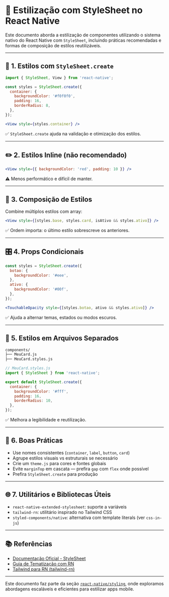 # 🎨 Estilização com StyleSheet no React Native

Este documento aborda a estilização de componentes utilizando o sistema nativo do React Native com `StyleSheet`, incluindo práticas recomendadas e formas de composição de estilos reutilizáveis.

---

## 🧱 1. Estilos com `StyleSheet.create`

```jsx
import { StyleSheet, View } from 'react-native';

const styles = StyleSheet.create({
  container: {
    backgroundColor: '#f0f0f0',
    padding: 16,
    borderRadius: 8,
  },
});

<View style={styles.container} />
```

✅ `StyleSheet.create` ajuda na validação e otimização dos estilos.

---

## ✏️ 2. Estilos Inline (não recomendado)

```jsx
<View style={{ backgroundColor: 'red', padding: 10 }} />
```

⚠️ Menos performático e difícil de manter.

---

## 🧬 3. Composição de Estilos

Combine múltiplos estilos com array:

```jsx
<View style={[styles.base, styles.card, isAtivo && styles.ativo]} />
```

✅ Ordem importa: o último estilo sobrescreve os anteriores.

---

## 🎛️ 4. Props Condicionais

```jsx
const styles = StyleSheet.create({
  botao: {
    backgroundColor: '#eee',
  },
  ativo: {
    backgroundColor: '#00f',
  },
});

<TouchableOpacity style={[styles.botao, ativo && styles.ativo]} />
```

✅ Ajuda a alternar temas, estados ou modos escuros.

---

## 🧠 5. Estilos em Arquivos Separados

```bash
components/
├── MeuCard.js
├── MeuCard.styles.js
```

```js
// MeuCard.styles.js
import { StyleSheet } from 'react-native';

export default StyleSheet.create({
  container: {
    backgroundColor: '#fff',
    padding: 16,
    borderRadius: 10,
  },
});
```

✅ Melhora a legibilidade e reutilização.

---

## 🧪 6. Boas Práticas

- Use nomes consistentes (`container`, `label`, `button`, `card`)
- Agrupe estilos visuais vs estruturais se necessário
- Crie um `theme.js` para cores e fontes globais
- Evite `marginTop` em cascata — prefira `gap` com `flex` onde possível
- Prefira `StyleSheet.create` para produção

---

## 🌐 7. Utilitários e Bibliotecas Úteis

- `react-native-extended-stylesheet`: suporte a variáveis
- `tailwind-rn`: utilitário inspirado no Tailwind CSS
- `styled-components/native`: alternativa com template literals (ver `css-in-js`)

---

## 📚 Referências

- [Documentação Oficial - StyleSheet](https://reactnative.dev/docs/stylesheet)
- [Guia de Tematização com RN](https://callstack.com/blog/theming-in-react-native)
- [Tailwind para RN (tailwind-rn)](https://github.com/vadimdemedes/tailwind-rn)

---

Este documento faz parte da seção [`react-native/styling`](./), onde exploramos abordagens escaláveis e eficientes para estilizar apps mobile.
